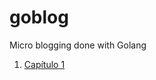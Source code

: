 # goblog
Micro blogging done with Golang

1. [Capítulo 1](https://www.cibernomadas.es/go-con-gin-el-mega-tutorial/)
